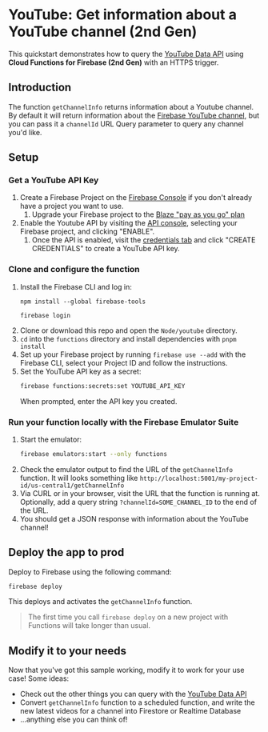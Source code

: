 # YouTube: Get information about a YouTube channel (2nd Gen)

This quickstart demonstrates how to query the
[YouTube Data API](https://developers.google.com/youtube/v3) using **Cloud
Functions for Firebase (2nd Gen)** with an HTTPS trigger.

## Introduction

The function `getChannelInfo` returns information about a Youtube channel. By
default it will return information about the
[Firebase YouTube channel](https://www.youtube.com/user/Firebase), but you can pass it a
`channelId` URL Query parameter to query any channel you'd like.

## Setup

### Get a YouTube API Key

1. Create a Firebase Project on the
   [Firebase Console](https://console.firebase.google.com) if you don't already have a project you want to use.
   1. Upgrade your Firebase project to the
      [Blaze "pay as you go" plan](https://firebase.google.com/pricing)
1. Enable the Youtube API by visiting the
   [API console](http://console.cloud.google.com/marketplace/product/google/youtube.googleapis.com),
   selecting your Firebase project, and clicking "ENABLE".
   1. Once the API is enabled, visit the
      [credentials tab](http.console.cloud.google.com/apis/api/youtube.googleapis.com/credentials)
      and click "CREATE CREDENTIALS" to create a YouTube API key.

### Clone and configure the function

1. Install the Firebase CLI and log in:
   ```
   npm install --global firebase-tools

   firebase login
   ```
1. Clone or download this repo and open the `Node/youtube` directory.
1. `cd` into the `functions` directory and install dependencies with `pnpm install`
1. Set up your Firebase project by running `firebase use --add` with the
   Firebase CLI, select your Project ID and follow the instructions.
1. Set the YouTube API key as a secret:
    ```bash
    firebase functions:secrets:set YOUTUBE_API_KEY
    ```
   When prompted, enter the API key you created.

### Run your function locally with the Firebase Emulator Suite

1. Start the emulator:
    ```bash
    firebase emulators:start --only functions
    ```
1. Check the emulator output to find the URL of the `getChannelInfo` function. It will looks something like `http://localhost:5001/my-project-id/us-central1/getChannelInfo`
1. Via CURL or in your browser, visit the URL that the function is running at. Optionally, add a query string `?channelId=SOME_CHANNEL_ID` to the end of the URL.
1. You should get a JSON response with information about the YouTube channel!


## Deploy the app to prod

Deploy to Firebase using the following command:

```bash
firebase deploy
```

This deploys and activates the `getChannelInfo` function.

> The first time you call `firebase deploy` on a new project with Functions will take longer than usual.

## Modify it to your needs

Now that you've got this sample working, modify it to work for your use case! Some ideas:

- Check out the other things you can query with the [YouTube Data API](https://developers.google.com/youtube/v3/docs)
- Convert `getChannelInfo` function to a scheduled function, and write the new latest videos for a channel into Firestore or Realtime Database
- ...anything else you can think of!
